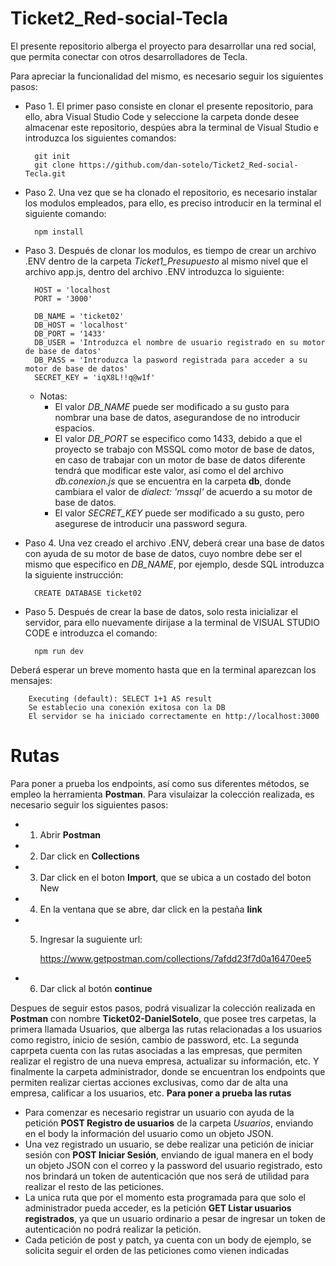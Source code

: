 # Ticket2_Red-social-Tecla
El presente repositorio alberga el proyecto para desarrollar una red social, que permita conectar con otros desarrolladores de Tecla.

Para apreciar la funcionalidad del mismo, es necesario seguir los siguientes pasos:

* Paso 1. El primer paso consiste en clonar el presente repositorio, para ello, abra Visual Studio Code y seleccione la carpeta donde desee almacenar este repositorio, despúes abra la terminal de Visual Studio e introduzca los siguientes comandos:

        git init
        git clone https://github.com/dan-sotelo/Ticket2_Red-social-Tecla.git

* Paso 2. Una vez que se ha clonado el repositorio, es necesario instalar los modulos empleados, para ello, es preciso introducir en la terminal el siguiente comando:

        npm install
    
* Paso 3. Después de clonar los modulos, es tiempo de crear un archivo .ENV dentro de la carpeta *Ticket1_Presupuesto* al mismo nivel que el archivo app.js, dentro del archivo .ENV introduzca lo siguiente:

        HOST = 'localhost
        PORT = '3000'
        
        DB_NAME = 'ticket02'
        DB_HOST = 'localhost'
        DB_PORT = '1433'
        DB_USER = 'Introduzca el nombre de usuario registrado en su motor de base de datos'
        DB_PASS = 'Introduzca la pasword registrada para acceder a su motor de base de datos'
        SECRET_KEY = 'iqX8L!!q@w1f'

    * Notas: 
        * El valor *DB_NAME* puede ser modificado a su gusto para nombrar una base de datos, asegurandose de no introducir espacios.
        * El valor *DB_PORT* se especifico como 1433, debido a que el proyecto se trabajo con MSSQL como motor de base de datos, en caso de trabajar con un motor de base de datos diferente tendrá que modificar este valor, así como el del archivo *db.conexion.js* que se encuentra en la carpeta **db**, donde cambiara el valor de *dialect: 'mssql'* de acuerdo a su motor de base de datos.
        * El valor *SECRET_KEY* puede ser modificado a su gusto, pero asegurese de introducir una password segura.

* Paso 4. Una vez creado el archivo .ENV, deberá crear una base de datos con ayuda de su motor de base de datos, cuyo nombre debe ser el mismo que especifico en *DB_NAME*, por ejemplo, desde SQL introduzca la siguiente instrucción:

        CREATE DATABASE ticket02

* Paso 5. Después de crear la base de datos, solo resta inicializar el servidor, para ello nuevamente dirijase a la terminal de VISUAL STUDIO CODE e introduzca el comando:

        npm run dev

Deberá esperar un breve momento hasta que en la terminal aparezcan los mensajes:

        Executing (default): SELECT 1+1 AS result
        Se establecio una conexión exitosa con la DB
        El servidor se ha iniciado correctamente en http://localhost:3000

# Rutas
Para poner a prueba los endpoints, así como sus diferentes métodos, se empleo la herramienta **Postman**. Para visulaizar la colección realizada, es necesario seguir los siguientes pasos: 
* 1. Abrir **Postman**
* 2. Dar click en **Collections**
* 3. Dar click en el boton **Import**, que se ubica a un costado del boton New
* 4. En la ventana que se abre, dar click en la pestaña **link**
* 5. Ingresar la suguiente url:

        https://www.getpostman.com/collections/7afdd23f7d0a16470ee5
        
* 6. Dar click al botón **continue**

Despues de seguir estos pasos, podrá visualizar la colección realizada en **Postman** con nombre **Ticket02-DanielSotelo**, que posee tres carpetas, la primera llamada Usuarios, que alberga las rutas relacionadas a los usuarios como registro, inicio de sesión, cambio de password, etc. La segunda caprpeta cuenta con las rutas asociadas a las empresas, que permiten realizar el registro de una nueva empresa, actualizar su información, etc. Y finalmente la carpeta administrador, donde se encuentran los endpoints que permiten realizar ciertas acciones exclusivas, como dar de alta una empresa, calificar a los usuarios, etc.
**Para poner a prueba las rutas**
* Para comenzar es necesario registrar un usuario con ayuda de la petición **POST Registro de usuarios** de la carpeta *Usuarios*, enviando en el body la información del usuario como un objeto JSON.
* Una vez registrado un usuario, se debe realizar una petición de iniciar sesión con **POST Iniciar Sesión**, enviando de igual manera en el body un objeto JSON con el correo y la password del usuario registrado, esto nos brindará un token de autenticación que nos será de utilidad para realizar el resto de las peticiones.
* La unica ruta que por el momento esta programada para que solo el administrador pueda acceder, es la petición **GET  Listar usuarios registrados**, ya que un usuario ordinario a pesar de ingresar un token de autenticación no podrá realizar la petición.
* Cada petición de post y patch, ya cuenta con un body de ejemplo, se solicita seguir el orden de las peticiones como vienen indicadas

